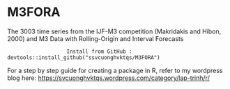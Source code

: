 # M3FORA
The 3003 time series from the IJF-M3 competition (Makridakis and Hibon, 2000) and M3 Data with Rolling-Origin and Interval Forecasts



                       Install from GitHub :  devtools::install_github("ssvcuonghvktqs/M3FORA")

For a step by step guide for creating a package in R, refer to my wordpress blog here: 
https://svcuonghvktqs.wordpress.com/category/lap-trinh/r/

